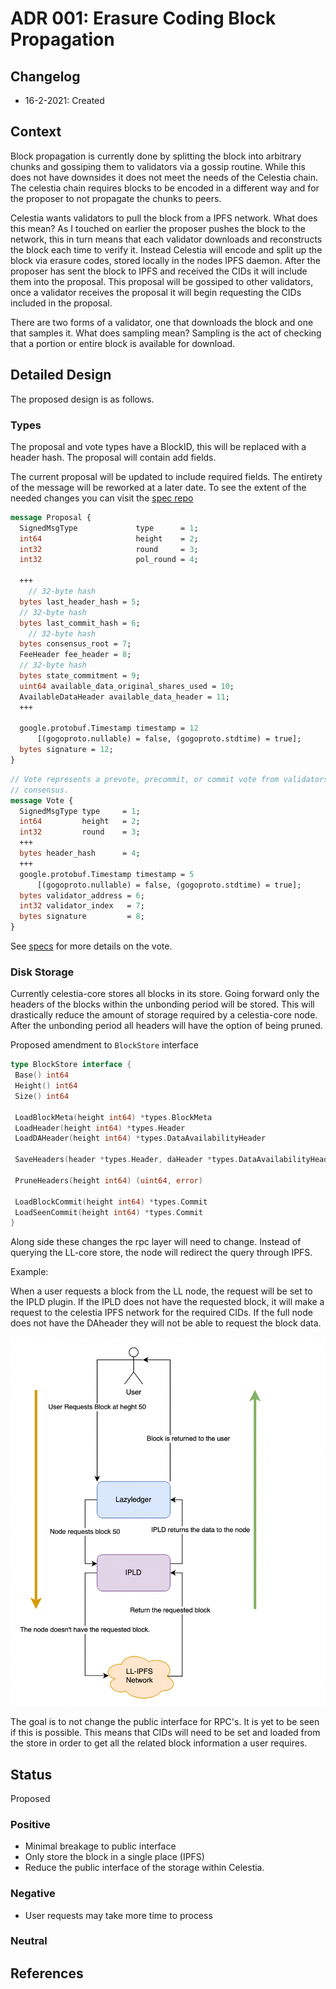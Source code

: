 # ADR 001: Erasure Coding Block Propagation

## Changelog

- 16-2-2021: Created

## Context

Block propagation is currently done by splitting the block into arbitrary chunks and gossiping them to validators via a gossip routine. While this does not have downsides it does not meet the needs of the Celestia chain. The celestia chain requires blocks to be encoded in a different way and for the proposer to not propagate the chunks to peers.

Celestia wants validators to pull the block from a IPFS network. What does this mean? As I touched on earlier the proposer pushes the block to the network, this in turn means that each validator downloads and reconstructs the block each time to verify it. Instead Celestia will encode and split up the block via erasure codes, stored locally in the nodes IPFS daemon. After the proposer has sent the block to IPFS and received the CIDs it will include them into the proposal. This proposal will be gossiped to other validators, once a validator receives the proposal it will begin requesting the CIDs included in the proposal.

There are two forms of a validator, one that downloads the block and one that samples it. What does sampling mean? Sampling is the act of checking that a portion or entire block is available for download.

## Detailed Design

The proposed design is as follows.

### Types

The proposal and vote types have a BlockID, this will be replaced with a header hash. The proposal will contain add fields.

The current proposal will be updated to include required fields. The entirety of the message will be reworked at a later date. To see the extent of the needed changes you can visit the [spec repo](https://github.com/celestiaorg/celestia-specs/blob/master/src/specs/proto/consensus.proto#L19)

```proto
message Proposal {
  SignedMsgType             type      = 1;
  int64                     height    = 2;
  int32                     round     = 3;
  int32                     pol_round = 4;

  +++
    // 32-byte hash
  bytes last_header_hash = 5;
  // 32-byte hash
  bytes last_commit_hash = 6;
    // 32-byte hash
  bytes consensus_root = 7;
  FeeHeader fee_header = 8;
  // 32-byte hash
  bytes state_commitment = 9;
  uint64 available_data_original_shares_used = 10;
  AvailableDataHeader available_data_header = 11;
  +++

  google.protobuf.Timestamp timestamp = 12
      [(gogoproto.nullable) = false, (gogoproto.stdtime) = true];
  bytes signature = 12;
}
```

```proto
// Vote represents a prevote, precommit, or commit vote from validators for
// consensus.
message Vote {
  SignedMsgType type     = 1;
  int64         height   = 2;
  int32         round    = 3;
  +++
  bytes header_hash      = 4;
  +++
  google.protobuf.Timestamp timestamp = 5
      [(gogoproto.nullable) = false, (gogoproto.stdtime) = true];
  bytes validator_address = 6;
  int32 validator_index   = 7;
  bytes signature         = 8;
}
```

See [specs](https://github.com/celestiaorg/celestia-specs/blob/master/src/specs/data_structures.md#vote) for more details on the vote.

### Disk Storage

Currently celestia-core stores all blocks in its store. Going forward only the headers of the blocks within the unbonding period will be stored. This will drastically reduce the amount of storage required by a celestia-core node. After the unbonding period all headers will have the option of being pruned.

Proposed amendment to `BlockStore` interface

```go
type BlockStore interface {
 Base() int64
 Height() int64
 Size() int64

 LoadBlockMeta(height int64) *types.BlockMeta
 LoadHeader(height int64) *types.Header
 LoadDAHeader(height int64) *types.DataAvailabilityHeader

 SaveHeaders(header *types.Header, daHeader *types.DataAvailabilityHeader, seenCommit *types.Commit)

 PruneHeaders(height int64) (uint64, error)

 LoadBlockCommit(height int64) *types.Commit
 LoadSeenCommit(height int64) *types.Commit
}
```

Along side these changes the rpc layer will need to change. Instead of querying the LL-core store, the node will redirect the query through IPFS.

Example:

When a user requests a block from the LL node, the request will be set to the IPLD plugin. If the IPLD does not have the requested block, it will make a request to the celestia IPFS network for the required CIDs. If the full node does not have the DAheader they will not be able to request the block data.

![user request flow](./assets/user-request.png)

The goal is to not change the public interface for RPC's. It is yet to be seen if this is possible. This means that CIDs will need to be set and loaded from the store in order to get all the related block information a user requires.

## Status

Proposed


### Positive

- Minimal breakage to public interface
- Only store the block in a single place (IPFS)
- Reduce the public interface of the storage within Celestia.

### Negative

- User requests may take more time to process

### Neutral

## References
